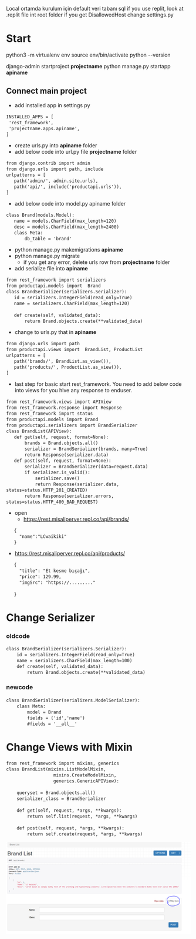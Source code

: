 Local ortamda kurulum için default veri tabanı sql
if you use replit, look at .replit file int root folder
if you get DisallowedHost change settings.py 

# Start
python3 -m virtualenv env
source env/bin/activate
python --version


django-admin startproject **projectname**
python manage.py startapp **apiname**


## Connect main project
- add installed app in settings py 
 ```
INSTALLED_APPS = [
  'rest_framework',
  'projectname.apps.apiname',
]
 ```

- create urls.py into **apiname** folder
- add below code into url.py file **projectname** folder
 ```
from django.contrib import admin
from django.urls import path, include
urlpatterns = [
    path('admin/', admin.site.urls),
    path('api/', include('productapi.urls')),
]
 ```

- add below code into model.py apiname folder 
 ```
class Brand(models.Model):
    name = models.CharField(max_length=120)
    desc = models.CharField(max_length=2400)
    class Meta:
        db_table = 'brand'
 ```

- python manage.py makemigrations **apiname**
- python manage.py migrate
  - if you get any error, delete urls row from **projectname** folder
- add serialize file into **apiname**
 ```
from rest_framework import serializers
from productapi.models import  Brand
class BrandSerializer(serializers.Serializer):
    id = serializers.IntegerField(read_only=True)
    name = serializers.CharField(max_length=120)

    def create(self, validated_data):
        return Brand.objects.create(**validated_data)
 ```
- change to urls.py that in **apiname**
 ```
from django.urls import path
from productapi.views import  BrandList, ProductList
urlpatterns = [
    path('brands/', BrandList.as_view()),
    path('products/', ProductList.as_view()),
]
 ```

- last step for basic start rest_framework. You need to add below code into views for you hive any response to enduser.
 ```
from rest_framework.views import APIView
from rest_framework.response import Response
from rest_framework import status
from productapi.models import Brand
from productapi.serializers import BrandSerializer
class BrandList(APIView):
    def get(self, request, format=None):
        brands = Brand.objects.all()
        serializer = BrandSerializer(brands, many=True)
        return Response(serializer.data)
    def post(self, request, format=None):
        serializer = BrandSerializer(data=request.data)
        if serializer.is_valid():
            serializer.save()
            return Response(serializer.data, status=status.HTTP_201_CREATED)
        return Response(serializer.errors, status=status.HTTP_400_BAD_REQUEST)
 ```

- open 
  - https://rest.misaliperver.repl.co/api/brands/
 ```
    {
      "name":"LCwaikiki"
    }
 ```
  - https://rest.misaliperver.repl.co/api/products/
 ```
    {
      "title": "Et kesme bıçağı",
      "price": 129.99,
      "imgSrc": "https://........."

    }
 ```





# Change Serializer
### oldcode
```
class BrandSerializer(serializers.Serializer):
    id = serializers.IntegerField(read_only=True)
    name = serializers.CharField(max_length=100)
    def create(self, validated_data):
        return Brand.objects.create(**validated_data)
```
### newcode
```
class BrandSerializer(serializers.ModelSerializer):
    class Meta:
        model = Brand
        fields = ('id','name')
        #fields = '__all__'
```

# Change Views with Mixin
```
from rest_framework import mixins, generics
class BrandList(mixins.ListModelMixin,
                  mixins.CreateModelMixin,
                  generics.GenericAPIView):

    queryset = Brand.objects.all()
    serializer_class = BrandSerializer

    def get(self, request, *args, **kwargs):
        return self.list(request, *args, **kwargs)

    def post(self, request, *args, **kwargs):
        return self.create(request, *args, **kwargs)
```
![alt text](docs/mixin.PNG "Mixin Ekran Görüntüsü")